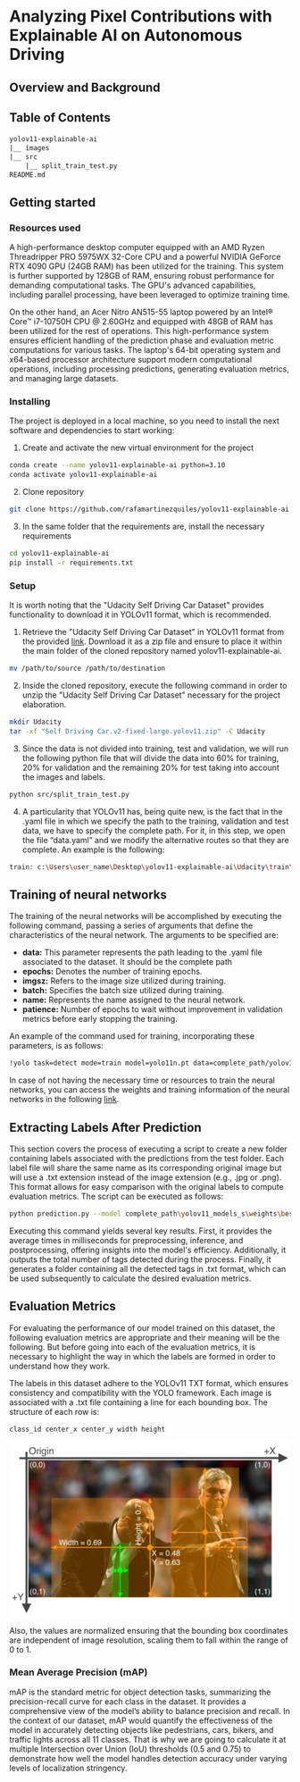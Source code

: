 # Analyzing Pixel Contributions with Explainable AI on Autonomous Driving


## Overview and Background


## Table of Contents
```
yolov11-explainable-ai
|__ images
|__ src
    |__ split_train_test.py
README.md
```

## Getting started

### Resources used
A high-performance desktop computer equipped with an AMD Ryzen Threadripper PRO 5975WX 32-Core CPU and a powerful NVIDIA GeForce RTX 4090 GPU (24GB RAM) has been utilized for the training. This system is further supported by 128GB of RAM, ensuring robust performance for demanding computational tasks. The GPU's advanced capabilities, including parallel processing, have been leveraged to optimize training time.

On the other hand, an Acer Nitro AN515-55 laptop powered by an Intel® Core™ i7-10750H CPU @ 2.60GHz and equipped with 48GB of RAM has been utilized for the rest of operations. This high-performance system ensures efficient handling of the prediction phase and evaluation metric computations for various tasks. The laptop's 64-bit operating system and x64-based processor architecture support modern computational operations, including processing predictions, generating evaluation metrics, and managing large datasets.

### Installing
The project is deployed in a local machine, so you need to install the next software and dependencies to start working:

1. Create and activate the new virtual environment for the project

```bash
conda create --name yolov11-explainable-ai python=3.10
conda activate yolov11-explainable-ai
```

2. Clone repository

```bash
git clone https://github.com/rafamartinezquiles/yolov11-explainable-ai.git
```

3. In the same folder that the requirements are, install the necessary requirements

```bash
cd yolov11-explainable-ai
pip install -r requirements.txt
```

### Setup
It is worth noting that the "Udacity Self Driving Car Dataset" provides functionality to download it in YOLOv11 format, which is recommended.

1. Retrieve the "Udacity Self Driving Car Dataset" in YOLOv11 format from the provided [link](https://public.roboflow.com/object-detection/self-driving-car/2). Download it as a zip file and ensure to place it within the main folder of the cloned repository named yolov11-explainable-ai.

```bash
mv /path/to/source /path/to/destination
```

2. Inside the cloned repository, execute the following command in order to unzip the "Udacity Self Driving Car Dataset" necessary for the project elaboration.

```bash
mkdir Udacity
tar -xf "Self Driving Car.v2-fixed-large.yolov11.zip" -C Udacity
```

3. Since the data is not divided into training, test and validation, we will run the following python file that will divide the data into 60% for training, 20% for validation and the remaining 20% for test taking into account the images and labels.

```bash
python src/split_train_test.py
```

4. A particularity that YOLOv11 has, being quite new, is the fact that in the .yaml file in which we specify the path to the training, validation and test data, we have to specify the complete path. For it, in this step, we open the file “data.yaml” and we modify the alternative routes so that they are complete. An example is the following:
```bash
train: c:\Users\user_name\Desktop\yolov11-explainable-ai\Udacity\train\images
```

## Training of neural networks
The training of the neural networks will be accomplished by executing the following command, passing a series of arguments that define the characteristics of the neural network. The arguments to be specified are:

- **data:** This parameter represents the path leading to the .yaml file associated to the dataset. It should be the complete path
- **epochs:** Denotes the number of training epochs. 
- **imgsz:** Refers to the image size utilized during training.
- **batch:** Specifies the batch size utilized during training.
- **name:** Represents the name assigned to the neural network.
- **patience:** Number of epochs to wait without improvement in validation metrics before early stopping the training.

An example of the command used for training, incorporating these parameters, is as follows:

```bash
!yolo task=detect mode=train model=yolo11n.pt data=complete_path/yolov11-explainable-ai/SDC/data.yaml epochs=400 imgsz=640 batch=16 name=yolov11_models_n patience=10
```

In case of not having the necessary time or resources to train the neural networks, you can access the weights and training information of the neural networks in the following [link](https://drive.google.com/drive/folders/1M1R6dTDRGQSBAA3VU1CibKp3VIcQFow9?usp=drive_link).

## Extracting Labels After Prediction
This section covers the process of executing a script to create a new folder containing labels associated with the predictions from the test folder. Each label file will share the same name as its corresponding original image but will use a .txt extension instead of the image extension (e.g., .jpg or .png). This format allows for easy comparison with the original labels to compute evaluation metrics. The script can be executed as follows:

```bash
python prediction.py --model complete_path\yolov11_models_s\weights\best.pt --source complete_path\test\images
```

Executing this command yields several key results. First, it provides the average times in milliseconds for preprocessing, inference, and postprocessing, offering insights into the model's efficiency. Additionally, it outputs the total number of tags detected during the process. Finally, it generates a folder containing all the detected tags in .txt format, which can be used subsequently to calculate the desired evaluation metrics.

## Evaluation Metrics
For evaluating the performance of our model trained on this dataset, the following evaluation metrics are appropriate and their meaning will be the following. But before going into each of the evaluation metrics, it is necessary to highlight the way in which the labels are formed in order to understand how they work.

The labels in this dataset adhere to the YOLOv11 TXT format, which ensures consistency and compatibility with the YOLO framework. Each image is associated with a .txt file containing a line for each bounding box. The structure of each row is:

```bash
class_id center_x center_y width height
```

![](images/yolov11_txt_format.jpeg)


Also, the values are normalized ensuring that the bounding box coordinates are independent of image resolution, scaling them to fall within the range of 0 to 1.

### Mean Average Precision (mAP)
mAP is the standard metric for object detection tasks, summarizing the precision-recall curve for each class in the dataset. It provides a comprehensive view of the model’s ability to balance precision and recall. In the context of our dataset, mAP would quantify the effectiveness of the model in accurately detecting objects like pedestrians, cars, bikers, and traffic lights across all 11 classes. That is why we are going to calculate it at multiple Intersection over Union (IoU) thresholds (0.5 and 0.75) to demonstrate how well the model handles detection accuracy under varying levels of localization stringency.


